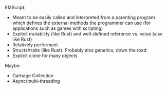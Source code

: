 EMScript:
* Meant to be easily called and interpreted from a parenting program which defines the external methods the programmer can use (for applications such as games with scripting)
* Explicit mutability (like Rust) and well-defined reference vs. value (also like Rust)
* Relatively performant
* Structs/traits (like Rust). Probably also generics, down the road
* Explicit clone for many objects

Maybe:
* Garbage Collection
* Async/multi-threading
